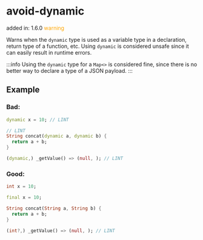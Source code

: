 # avoid-dynamic
added in: 1.6.0 <span style="color: orange">warning</span>

Warns when the `dynamic` type is used as a variable type in a declaration, return type of a function, etc. Using `dynamic` is considered unsafe since it can easily result in runtime errors.

:::info
Using the `dynamic` type for a `Map<>` is considered fine, since there is no better way to declare a type of a JSON payload.
:::

## Example
### Bad:
```dart
dynamic x = 10; // LINT

// LINT
String concat(dynamic a, dynamic b) {
  return a + b;
}

(dynamic,) _getValue() => (null, ); // LINT
```
### Good:
```dart
int x = 10;

final x = 10;

String concat(String a, String b) {
  return a + b;
}

(int?,) _getValue() => (null, ); // LINT
```
